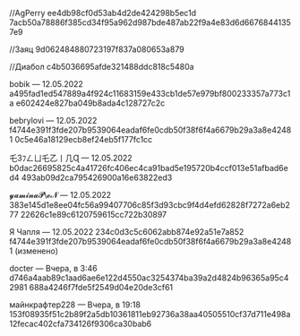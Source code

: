  //AgPerry
ee4db98cf0d53ab4d2de424298b5ec1d
7acb50a78886f385cd34f95a962d987bde487ab22f9a4e83d6d66768441357e9

//Заяц
9d062484880723197f837a080653a879

//Диабол
c4b5036695afde321488ddc818c5480a

bobik — 12.05.2022
a495fad1ed547889a4f924c11683159e433cb1de57e979bf800233357a773c1a
e602424e827ba049b8ada4c128727c2c

bebrylovi — 12.05.2022
f4744e391f3fde207b9539064eadaf6fe0cdb50f38f6f4a6679b29a3a8e42481
0c5e46a18129ecb8ef24eb5f177fc1cc

乇3ﾌㄥㄩ乇乙丨几Ɋ — 12.05.2022
b0dac26695825c4a41726fc406ec4ca91bad5e195720b4ccf013e51afbad6ed4
493ab09d2ca795426900a16e63822ed3 

𝔂𝓪𝓶𝓲𝓷𝓪𝓟\𝓮𝓝 — 12.05.2022
383e145d1e8ee04fc56a99407706c85f3d93cbc9f4d4efd62828f7272a6eb277 
22626c1e89c6120759615cc722b30897

Я Чапля — 12.05.2022
234c0d3c5c6062abb874e92a51e7a852 
f4744e391f3fde207b9539064eadaf6fe0cdb50f38f6f4a6679b29a3a8e42481 (изменено)

docter — Вчера, в 3:46
d746a4aab89c1aad6ae6e122d4550ac3254374ba39a2d4824b96365a95c42981
688a4246f7fde5f2549d04e20de3cf61

майнкрафтер228 — Вчера, в 19:18
153f08935f51c2b89f2a5db10361811eb92736a38aa40505510cf37d711e498a 
12fecac402cfa734126f9306ca30bab6
